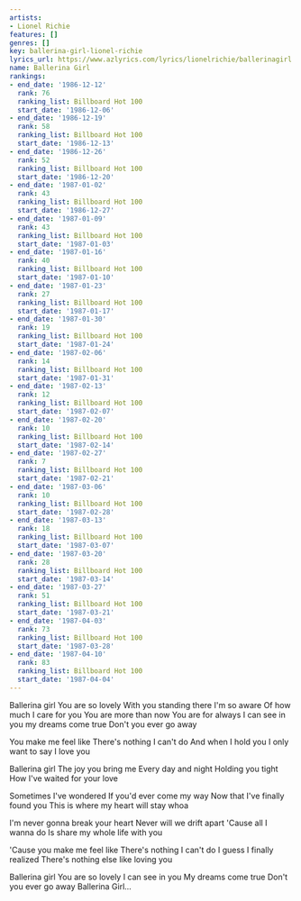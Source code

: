 ```yaml
---
artists:
- Lionel Richie
features: []
genres: []
key: ballerina-girl-lionel-richie
lyrics_url: https://www.azlyrics.com/lyrics/lionelrichie/ballerinagirl.html
name: Ballerina Girl
rankings:
- end_date: '1986-12-12'
  rank: 76
  ranking_list: Billboard Hot 100
  start_date: '1986-12-06'
- end_date: '1986-12-19'
  rank: 58
  ranking_list: Billboard Hot 100
  start_date: '1986-12-13'
- end_date: '1986-12-26'
  rank: 52
  ranking_list: Billboard Hot 100
  start_date: '1986-12-20'
- end_date: '1987-01-02'
  rank: 43
  ranking_list: Billboard Hot 100
  start_date: '1986-12-27'
- end_date: '1987-01-09'
  rank: 43
  ranking_list: Billboard Hot 100
  start_date: '1987-01-03'
- end_date: '1987-01-16'
  rank: 40
  ranking_list: Billboard Hot 100
  start_date: '1987-01-10'
- end_date: '1987-01-23'
  rank: 27
  ranking_list: Billboard Hot 100
  start_date: '1987-01-17'
- end_date: '1987-01-30'
  rank: 19
  ranking_list: Billboard Hot 100
  start_date: '1987-01-24'
- end_date: '1987-02-06'
  rank: 14
  ranking_list: Billboard Hot 100
  start_date: '1987-01-31'
- end_date: '1987-02-13'
  rank: 12
  ranking_list: Billboard Hot 100
  start_date: '1987-02-07'
- end_date: '1987-02-20'
  rank: 10
  ranking_list: Billboard Hot 100
  start_date: '1987-02-14'
- end_date: '1987-02-27'
  rank: 7
  ranking_list: Billboard Hot 100
  start_date: '1987-02-21'
- end_date: '1987-03-06'
  rank: 10
  ranking_list: Billboard Hot 100
  start_date: '1987-02-28'
- end_date: '1987-03-13'
  rank: 18
  ranking_list: Billboard Hot 100
  start_date: '1987-03-07'
- end_date: '1987-03-20'
  rank: 28
  ranking_list: Billboard Hot 100
  start_date: '1987-03-14'
- end_date: '1987-03-27'
  rank: 51
  ranking_list: Billboard Hot 100
  start_date: '1987-03-21'
- end_date: '1987-04-03'
  rank: 73
  ranking_list: Billboard Hot 100
  start_date: '1987-03-28'
- end_date: '1987-04-10'
  rank: 83
  ranking_list: Billboard Hot 100
  start_date: '1987-04-04'
---
```


Ballerina girl
You are so lovely
With you standing there
I'm so aware
Of how much I care for you
You are more than now
You are for always
I can see in you my dreams come true
Don't you ever go away

You make me feel like
There's nothing I can't do
And when I hold you
I only want to say
I love you

Ballerina girl
The joy you bring me
Every day and night
Holding you tight
How I've waited for your love

Sometimes I've wondered
If you'd ever come my way
Now that I've finally found you
This is where my heart will stay whoa

I'm never gonna break your heart
Never will we drift apart
'Cause all I wanna do
Is share my whole life with you

'Cause you make me feel like
There's nothing I can't do
I guess I finally realized
There's nothing else like loving you

Ballerina girl
You are so lovely
I can see in you
My dreams come true
Don't you ever go away
Ballerina Girl...



